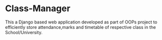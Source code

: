 # Class-Manager
This a Django based web application developed as part of OOPs project to efficiently store attendance,marks and timetable of respective class in the School/University.
